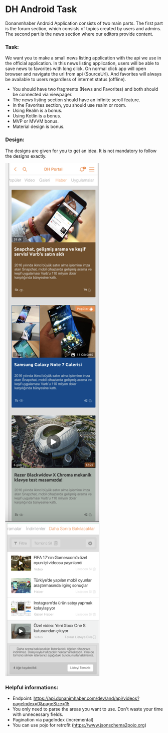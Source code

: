 # DH Android Task

Donanımhaber Android Application consists of two main parts. The first part is the forum section, which consists of topics created by users and admins. The second part is the news section where our editors provide content.

### Task:

We want you to make a small news listing application with the api we use in the official application. In this news listing application, users will be able to save news to favorites with long click. On normal click app will open browser and navigate the url from api (SourceUrl). And favorites will always be available to users regardless of internet status (offline). 

- You should have two fragments (News and Favorites) and both should be connected via viewpager.
- The news listing section should have an infinite scroll feature.
- In the Favorites section, you should use realm or room.
- Using Realm is a bonus.
- Using Kotlin is a bonus.
- MVP or MVVM bonus.
- Material design is bonus.

### Design:

The designs are given for you to get an idea. It is not mandatory to follow the designs exactly.

<img src = "https://raw.githubusercontent.com/AsynctaskCoffee/DHAndroidTask/main/ss1%20fav.png?token=ALMMEQJYMOLDI4L4UNAFYIDBIIH54" width ="300" /> <img src = "https://raw.githubusercontent.com/AsynctaskCoffee/DHAndroidTask/main/favs.png?token=ALMMEQMPWYPZZ5AN2GA6IVLBIIH22" width ="300" />


### Helpful informations:

- Endpoint: https://api.donanimhaber.com/dev/and/api/videos?pageIndex=0&pageSize=15
- You only need to parse the areas you want to use. Don't waste your time with unnecessary fields.
- Pagination via pageIndex (incremental)
- You can use pojo for retrofit (https://www.jsonschema2pojo.org)
